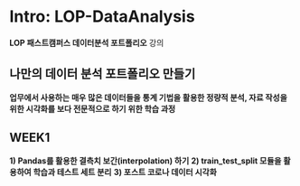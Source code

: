 # Intro: LOP-DataAnalysis
**LOP 패스트캠퍼스 데이터분석 포트폴리오** 강의

## 나만의 데이터 분석 포트폴리오 만들기
**업무에서 사용하는 매우 많은 데이터들을 통계 기법을 활용한 정량적 분석, 자료 작성을 위한 시각화를 보다 전문적으로 하기 위한 학습 과정**

## WEEK1 ##
**1) Pandas를 활용한 결측치 보간(interpolation) 하기**
**2) train_test_split 모듈을 활용하여 학습과 테스트 세트 분리**
**3) 포스트 코로나 데이터 시각화**
